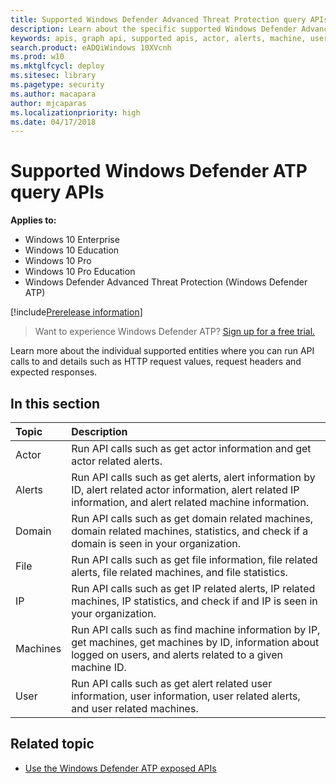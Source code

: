 ```yaml
---
title: Supported Windows Defender Advanced Threat Protection query APIs  
description: Learn about the specific supported Windows Defender Advanced Threat Protection entities where you can create API calls to. 
keywords: apis, graph api, supported apis, actor, alerts, machine, user, domain, ip, file
search.product: eADQiWindows 10XVcnh
ms.prod: w10
ms.mktglfcycl: deploy
ms.sitesec: library
ms.pagetype: security
ms.author: macapara
author: mjcaparas
ms.localizationpriority: high
ms.date: 04/17/2018
---
```


# Supported Windows Defender ATP query APIs 

**Applies to:**

- Windows 10 Enterprise
- Windows 10 Education
- Windows 10 Pro
- Windows 10 Pro Education
- Windows Defender Advanced Threat Protection (Windows Defender ATP)

[!include[Prerelease information](prerelease.md)]

>Want to experience Windows Defender ATP? [Sign up for a free trial.](https://www.microsoft.com/en-us/WindowsForBusiness/windows-atp?ocid=docs-wdatp-supportedapis-abovefoldlink) 

Learn more about the individual supported entities where you can run API calls to and details such as HTTP request values, request headers and expected responses.

## In this section
Topic | Description
:---|:---
Actor | Run API calls such as get actor information and get actor related alerts.
Alerts | Run API calls such as get alerts, alert information by ID, alert related actor information, alert related IP information, and alert related machine information.
Domain |Run API calls such as get domain related machines, domain related machines, statistics, and check if a domain is seen in your organization.
File | Run API calls such as get file information, file related alerts, file related machines, and file statistics.
IP | Run API calls such as get IP related alerts, IP related machines, IP statistics, and check if and IP is seen in your organization.
Machines | Run API calls such as find machine information by IP, get machines, get machines by ID, information about logged on users, and alerts related to a given machine ID.
User | Run API calls such as get alert related user information, user information, user related alerts, and user related machines.

## Related topic
- [Use the Windows Defender ATP exposed APIs](exposed-apis-windows-defender-advanced-threat-protection.md)
